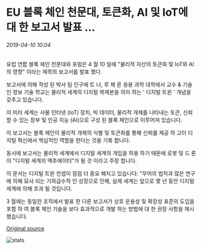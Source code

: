 # EU 블록 체인 천문대, 토큰화, AI 및 IoT에 대 한 보고서 발표 ...

###### 2019-04-10 10:04

유럽 연합 블록 체인 천문대와 포럼은 4 월 10 일에 "물리적 자산의 토큰화 및 IoT와 AI의 영향" 이라는 제목의 보고서를 발표 했다.

보고서에 의해 작성 된 박사 팀 인구에 트 너, 루 체 른 응용 과학 대학에서 교수 & 기술인 정보 기술 학교는 물리적 세계의 디지털 복제본을 의미 하는 ' 디지털 트윈 ' 개념을 갖추고 있습니다.

이 미러 세계는 사물 인터넷 (IoT) 장치, 빅 데이터, 물리적 개체를 나타내는 토큰, 신뢰할 수 있는 장부 및 인공 지능 (AI)으로 구성 된 블록 체인으로 이루어져 있습니다.

이 보고서는 블록 체인이 물리적 개체의 식별 및 토큰화를 통해 신뢰를 제공 하 고이 디지털 혁신에서 핵심적인 역할을 한다는 것을 기록 합니다.

동시에 보고서는 물리적 세계에서 디지털 세계의 개입을 허용 하기 때문에 로봇 및 드 론이 "디지털 세계의 액추에이터"가 될 것 이라고 주장 합니다.

이 문서는 디지털 트윈 컨셉이 점점 더 중요 해지고 있습니다: "무어의 법칙과 많은 연구에 의해 묘사 되는 기하급수적 인 성장으로 인해, 실제 세계는 앞으로 몇 년 동안 디지털 세계에 의해 초과 될 것입니다.

3 월에는 동일한 조직에서 발표 한 다른 보고서가 상호 운용성 및 확장성 표준의 도입을 포함 하 여 블록 체인 기술을 보다 효과적으로 개발 하는 방법에 대 한 권장 사항을 제시 했습니다.

[Original source](https://cointelegraph.com/news/eu-blockchain-observatory-releases-report-on-tokenization-ai-and-iot)

![stats](https://c.statcounter.com/11760860/0/a89fa40b/1/ "stats")